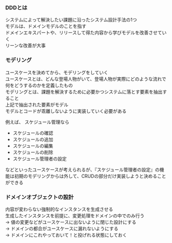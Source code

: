 ### DDDとは
システムによって解決したい課題に沿ったシステム設計手法の1つ  
モデルは、ドメインモデルのことを指す  
ドメインエキスパートや、リリースして得た内容から学びモデルを改善させていく  
リーンな改善が大事  

### モデリング
ユースケースを決めてから、モデリングをしていく  
ユースケースとは、どんな登場人物がいて、登場人物が実際にどのような流れで何をどうするのかを定義したもの  
モデリングとは、課題を解決するために必要かつシステムに落とす要素を抽出すること  
上記で抽出された要素がモデル  
モデルとコードが乖離しないように実装していく必要がある  

例えば、
スケジュール管理なら
- スケジュールの確認
- スケジュールの追加
- スケジュールの編集
- スケジュールの削除
- スケジュール管理者の設定

などといったユースケースが考えられるが、『スケジュール管理者の設定』の機能は初期のモデリングからは外して、CRUDの部分だけ実装しようと決めることができる

### ドメインオブジェクトの設計
内容が変わらない強制的なインスタンスを生成させる  
生成したインスタンスを前提に、変更処理をドメインの中でのみ行う  
→ 値の変更などがユースケースに出ないように閉じた設計にする  
→ ドメインの都合がユースケースに漏れないようにする  
→ ドメインにこれやっておいて！と投げれる状態にしておく  